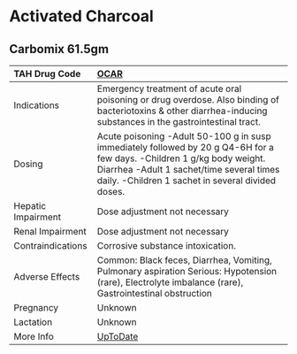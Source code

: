 # Activated Charcoal

## Carbomix 61.5gm

| TAH Drug Code      | [OCAR](https://www.tahsda.org.tw/drugs/hissearch.php?drug_code=OCAR)                                                                                                                                                     |
|:-------------------|:-------------------------------------------------------------------------------------------------------------------------------------------------------------------------------------------------------------------------|
| Indications        | Emergency treatment of acute oral poisoning or drug overdose. Also binding of bacteriotoxins & other diarrhea-inducing substances in the gastrointestinal tract.                                                         |
| Dosing             | Acute poisoning -Adult 50-100 g in susp immediately followed by 20 g Q4-6H for a few days. -Children 1 g/kg body weight. Diarrhea -Adult 1 sachet/time several times daily. -Children 1 sachet in several divided doses. |
| Hepatic Impairment | Dose adjustment not necessary                                                                                                                                                                                            |
| Renal Impairment   | Dose adjustment not necessary                                                                                                                                                                                            |
| Contraindications  | Corrosive substance intoxication.                                                                                                                                                                                        |
| Adverse Effects    | Common: Black feces, Diarrhea, Vomiting, Pulmonary aspiration Serious: Hypotension (rare), Electrolyte imbalance (rare), Gastrointestinal obstruction                                                                    |
| Pregnancy          | Unknown                                                                                                                                                                                                                  |
| Lactation          | Unknown                                                                                                                                                                                                                  |
| More Info          | [UpToDate](https://www.uptodate.com/contents/activated-charcoal-drug-information)                                                                                                                                        |


